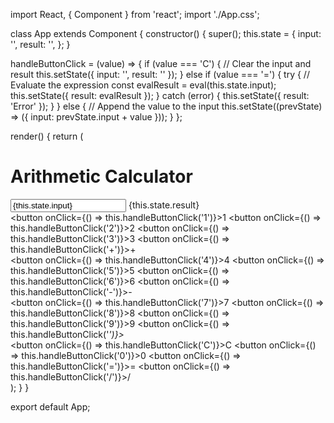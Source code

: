 import React, { Component } from 'react';
import './App.css';

class App extends Component {
  constructor() {
    super();
    this.state = {
      input: '',
      result: '',
    };
  }

  handleButtonClick = (value) => {
    if (value === 'C') {
      // Clear the input and result
      this.setState({ input: '', result: '' });
    } else if (value === '=') {
      try {
        // Evaluate the expression
        const evalResult = eval(this.state.input);
        this.setState({ result: evalResult });
      } catch (error) {
        this.setState({ result: 'Error' });
      }
    } else {
      // Append the value to the input
      this.setState((prevState) => ({ input: prevState.input + value }));
    }
  };

  render() {
    return (
      <div className="App">
        <h1>Arithmetic Calculator</h1>
        <div className="calculator">
          <div className="display">
            <input type="text" value={this.state.input} readOnly />
            <span className="result">{this.state.result}</span>
          </div>
          <div className="buttons">
            <div className="row">
              <button onClick={() => this.handleButtonClick('1')}>1</button>
              <button onClick={() => this.handleButtonClick('2')}>2</button>
              <button onClick={() => this.handleButtonClick('3')}>3</button>
              <button onClick={() => this.handleButtonClick('+')}>+</button>
            </div>
            <div className="row">
              <button onClick={() => this.handleButtonClick('4')}>4</button>
              <button onClick={() => this.handleButtonClick('5')}>5</button>
              <button onClick={() => this.handleButtonClick('6')}>6</button>
              <button onClick={() => this.handleButtonClick('-')}>-</button>
            </div>
            <div className="row">
              <button onClick={() => this.handleButtonClick('7')}>7</button>
              <button onClick={() => this.handleButtonClick('8')}>8</button>
              <button onClick={() => this.handleButtonClick('9')}>9</button>
              <button onClick={() => this.handleButtonClick('*')}>*</button>
            </div>
            <div className="row">
              <button onClick={() => this.handleButtonClick('C')}>C</button>
              <button onClick={() => this.handleButtonClick('0')}>0</button>
              <button onClick={() => this.handleButtonClick('=')}>=</button>
              <button onClick={() => this.handleButtonClick('/')}>/</button>
            </div>
          </div>
        </div>
      </div>
    );
  }
}

export default App;
